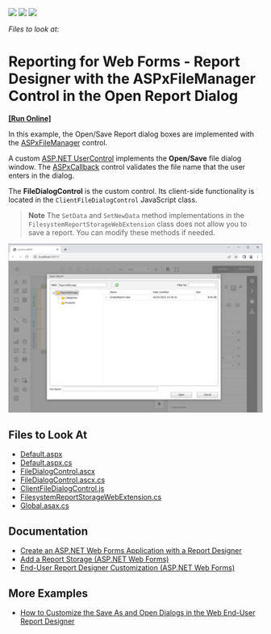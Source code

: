 <!-- default badges list -->
![](https://img.shields.io/endpoint?url=https://codecentral.devexpress.com/api/v1/VersionRange/128597856/22.2.3%2B)
[![](https://img.shields.io/badge/Open_in_DevExpress_Support_Center-FF7200?style=flat-square&logo=DevExpress&logoColor=white)](https://supportcenter.devexpress.com/ticket/details/T227679)
[![](https://img.shields.io/badge/📖_How_to_use_DevExpress_Examples-e9f6fc?style=flat-square)](https://docs.devexpress.com/GeneralInformation/403183)
<!-- default badges end -->
*Files to look at*:



# Reporting for Web Forms - Report Designer with the ASPxFileManager Control in the Open Report Dialog

<!-- run online -->
**[[Run Online]](https://codecentral.devexpress.com/t227679/)**
<!-- run online end -->


In this example, the Open/Save Report dialog boxes are implemented with the [ASPxFileManager](https://docs.devexpress.com/AspNet/DevExpress.Web.ASPxFileManager) control.

A custom [ASP.NET UserControl](https://learn.microsoft.com/en-us/previous-versions/aspnet/y6wb1a0e(v=vs.100)) implements the **Open/Save** file dialog window. The [ASPxCallback](https://docs.devexpress.com/AspNet/DevExpress.Web.ASPxCallback) control validates the file name that the user enters in the dialog. 

The **FileDialogControl** is the custom control. Its client-side functionality is located in the `ClientFileDialogControl` JavaScript class.

> **Note** The `SetData` and `SetNewData` method implementations in the `FilesystemReportStorageWebExtension` class does not allow you to save a report. You can modify these methods if needed.

![Report Designer with the ASPxFileManager Control in the Open Report Dialog](Images/screenshot.png)

## Files to Look At

* [Default.aspx](./CS/T227679/Default.aspx)
* [Default.aspx.cs](./CS/T227679/Default.aspx.cs)
* [FileDialogControl.ascx](./CS/T227679/FileDialogControl.ascx)
* [FileDialogControl.ascx.cs](./CS/T227679/FileDialogControl.ascx.cs)
* [ClientFileDialogControl.js](./CS/T227679/Scripts/ClientFileDialogControl.js)  
* [FilesystemReportStorageWebExtension.cs](./CS/T227679/FilesystemReportStorageWebExtension.cs)
* [Global.asax.cs](./CS/T227679/Global.asax.cs) 


## Documentation

- [Create an ASP.NET Web Forms Application with a Report Designer](http://docs.devexpress.devx/XtraReports/119172/web-reporting/asp-net-webforms-reporting/end-user-report-designer-in-asp-net-web-forms-reporting/quick-start/create-an-aspnet-webforms-application-with-a-report-designer)
- [Add a Report Storage (ASP.NET Web Forms)](http://docs.devexpress.devx/XtraReports/17553/web-reporting/asp-net-webforms-reporting/end-user-report-designer-in-asp-net-web-forms-reporting/add-a-report-storage)
- [End-User Report Designer Customization (ASP.NET Web Forms)](http://docs.devexpress.devx/XtraReports/17546/web-reporting/asp-net-webforms-reporting/end-user-report-designer-in-asp-net-web-forms-reporting/customization)

## More Examples

- [How to Customize the Save As and Open Dialogs in the Web End-User Report Designer](https://github.com/DevExpress-Examples/Reporting-How-To-Customize-Open-And-Save-As-Dialogs)

